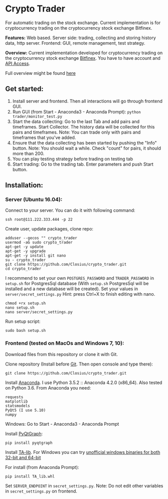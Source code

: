 # Crypto Trader

For automatic trading on the stock exchange.
Current implementation is for cryptocurrency trading on
the cryptocurrency stock exchange Bitfinex.

**Features:**
Web based.
Server side: trading, collecting and storing history data, http server.
Frontend: GUI, remote management, test strategy.

**Overview:**
Current implementation developed for cryptocurrency trading on
the cryptocurrency stock exchange [Bitfinex](https://www.bitfinex.com).
You have to have account and [API Access](https://docs.bitfinex.com/docs/api-access).

Full overview might be found [here](https://github.com/Closius/crypto_trader/blob/master/trader/misc/cypto_trader.pages)

## Get started:

1. Install server and frontend. Then all interactions will go through frontend GUI.
2. Run GUI (from Start - Anaconda3 - Anaconda Prompt): ``python trader/monitor_test.py``
3. Start the data collecting:
    Go to the last Tab and add pairs and timeframes.
    Start Collector.
    The history data will be collected for this pairs and timeframes.
    Note: You can trade only with pairs and timeframes that you've added.
4. Ensure that the data collecting has been started by pushing the "Info" button.
    Note: You should wait a while. Check "count" for pairs, it should more than 200.
5. You can play testing strategy before trading on testing tab
6. Start trading: Go to the trading tab. Enter parameters and push Start button.

## Installation:

### Server (Ubuntu 16.04):

Connect to your server. You can do it with following command:
```
ssh root@111.222.333.444 -p 22
```

Create user, update packages, clone repo:
```
adduser --gecos "" crypto_trader
usermod -aG sudo crypto_trader
apt-get -y update
apt-get -y upgrade
apt-get -y install git nano
su - crypto_trader
git clone https://github.com/Closius/crypto_trader.git
cd crypto_trader
```

I recommend to set your own ``POSTGRES_PASSWORD`` and ``TRADER_PASSWORD`` in ``setup.sh`` for PostgresSql database
(With ``setup.sh`` PostgresSql will be installed and a new database will be created).
Set your values in ``server/secret_settings.py``
Hint: press Ctrl+X to finish editing with nano.
```
chmod +rx setup.sh
nano setup.sh
nano server/secret_settings.py
```

Run setup script:
```
sudo bash setup.sh
```

### Frontend (tested on MacOs and Windows 7, 10):

Download files from this repository or clone it with Git.

Clone repository (Install before [Git](https://git-scm.com/downloads). Then open console and type there):
```
git clone https://github.com/Closius/crypto_trader.git
```

Install [Anaconda](https://www.anaconda.com/download). I use Python 3.5.2 :: Anaconda 4.2.0 (x86_64). Also tested on Python 3.6.
From Anaconda you need:
```
requests
matplotlib
statsmodels
PyQt5 (I use 5.10)
numpy
```

Windows: Go to Start - Anaconda3 - Anaconda Prompt

Install [PyQtGraph](http://www.pyqtgraph.org/):
```
pip install pyqtgraph
```

Install [TA-lib](https://github.com/mrjbq7/ta-lib#dependencies).
For Windows you can try [unofficial windows binaries for both 32-bit and 64-bit](https://www.lfd.uci.edu/~gohlke/pythonlibs/#ta-lib)

For install (from Anaconda Prompt):
```
pip install TA_lib.whl
```

Set ``SERVER_ENDPOINT`` in ``secret_settings.py``. Note: Do not edit other variables in ``secret_settings.py`` on frontend.


